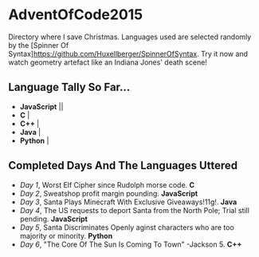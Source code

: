 # AdventOfCode2015
Directory where I save Christmas. Languages used are selected randomly by the [Spinner Of Syntax]<https://github.com/Huxellberger/SpinnerOfSyntax>. Try it now and watch geometry artefact like an Indiana Jones' death scene!

## Language Tally So Far...

  - **JavaScript** ||
  - **C** |
  - **C++** |
  - **Java** |
  - **Python** |


## Completed Days And The Languages Uttered 

  - *Day 1*, Worst Elf Cipher since Rudolph morse code. **C**
  - *Day 2*, Sweatshop profit margin pounding. **JavaScript** 
  - *Day 3*, Santa Plays Minecraft With Exclusive Giveaways!11g!. **Java**
  - *Day 4*, The US requests to deport Santa from the North Pole; Trial still pending. **JavaScript**
  - *Day 5*, Santa Discriminates Openly aginst characters who are too majority or minority. **Python**
  - *Day 6*, "The Core Of The Sun Is Coming To Town" \-Jackson 5. **C++** 
